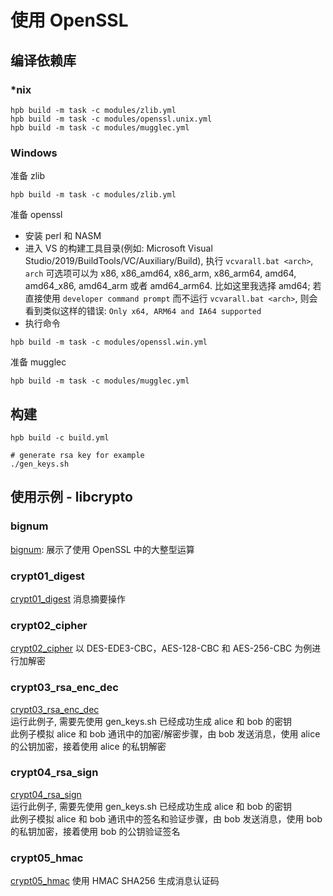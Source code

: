 # 使用 OpenSSL

## 编译依赖库
### *nix
```
hpb build -m task -c modules/zlib.yml
hpb build -m task -c modules/openssl.unix.yml
hpb build -m task -c modules/mugglec.yml
```

### Windows
准备 zlib
```
hpb build -m task -c modules/zlib.yml
```

准备 openssl
* 安装 perl 和 NASM
* 进入 VS 的构建工具目录(例如: Microsoft Visual Studio/2019/BuildTools/VC/Auxiliary/Build), 执行 `vcvarall.bat <arch>`, `arch` 可选项可以为 x86, x86_amd64, x86_arm, x86_arm64, amd64, amd64_x86, amd64_arm 或者 amd64_arm64. 比如这里我选择 amd64; 若直接使用 `developer command prompt` 而不运行 `vcvarall.bat <arch>`, 则会看到类似这样的错误: `Only x64, ARM64 and IA64 supported`
* 执行命令
```
hpb build -m task -c modules/openssl.win.yml
```

准备 mugglec
```
hpb build -m task -c modules/mugglec.yml
```

## 构建
```
hpb build -c build.yml

# generate rsa key for example
./gen_keys.sh
```

## 使用示例 - libcrypto

### bignum
[bignum](./example/bignum/bignum.c): 展示了使用 OpenSSL 中的大整型运算

### crypt01_digest
[crypt01_digest](./example/crypt01_digest/digest.c) 消息摘要操作

### crypt02_cipher
[crypt02_cipher](./example/crypt02_cipher/cipher.c) 以 DES-EDE3-CBC，AES-128-CBC 和 AES-256-CBC 为例进行加解密

### crypt03_rsa_enc_dec
[crypt03_rsa_enc_dec](./example/crypt03_rsa_enc_dec/rsa_enc_dec.c)  
运行此例子, 需要先使用 gen_keys.sh 已经成功生成 alice 和 bob 的密钥  
此例子模拟 alice 和 bob 通讯中的加密/解密步骤，由 bob 发送消息，使用 alice 的公钥加密，接着使用 alice 的私钥解密

### crypt04_rsa_sign
[crypt04_rsa_sign](./example/crypt04_rsa_sign/rsa_sign.c)  
运行此例子, 需要先使用 gen_keys.sh 已经成功生成 alice 和 bob 的密钥  
此例子模拟 alice 和 bob 通讯中的签名和验证步骤，由 bob 发送消息，使用 bob 的私钥加密，接着使用 bob 的公钥验证签名

### crypt05_hmac
[crypt05_hmac](./example/crypt05_hmac/hmac.c) 使用 HMAC SHA256 生成消息认证码
